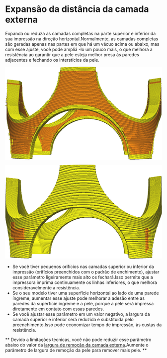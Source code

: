 Expansão da distância da camada externa
====
Expanda ou reduza as camadas completas na parte superior e inferior da sua impressão na direção horizontal.Normalmente, as camadas completas são geradas apenas nas partes em que há um vácuo acima ou abaixo, mas com esse ajuste, você pode ampliá -lo um pouco mais, o que melhora a resistência ao garantir que a pele esteja melhor presa às paredes adjacentes e fechando os interstícios da pele.

![Como os contornos externos (as partes amarelos) normalmente são criadas](../../../articles/images/skin_preshrink_original.png)

![Contornos externos aumentados de 1 mm](../../../articles/images/expand_skins_expand_distance_1mm.png)

* Se você tiver pequenos orifícios nas camadas superior ou inferior da impressão (orifícios preenchidos com o padrão de enchimento), ajustar esse parâmetro ligeiramente mais alto os fechará.Isso permite que a impressora imprima continuamente os linhas inferiores, o que melhora consideravelmente a resistência.
* Se o seu modelo tiver uma superfície horizontal ao lado de uma parede íngreme, aumentar esse ajuste pode melhorar a adesão entre as paredes da superfície íngreme e a pele, porque a pele será impressa diretamente em contato com essas paredes.
* Se você ajustar esse parâmetro em um valor negativo, a largura da camada superior e inferior será reduzida e substituída pelo preenchimento.Isso pode economizar tempo de impressão, às custas da resistência.

** Devido a limitações técnicas, você não pode reduzir esse parâmetro abaixo do valor da [largura de remoção da camada externa](skin_preshrink.md).Aumente o parâmetro de largura de remoção da pele para remover mais pele. **